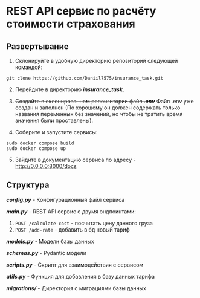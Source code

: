 # REST API сервис по расчёту стоимости страхования

## Развертывание

1) Склонируйте в удобную директорию репозиторий следующей командой: 
```
git clone https://github.com/Daniil7575/insurance_task.git
``` 
2) Перейдите в директорию ***insurance_task***.

3) ~~Создайте в склонированном репоизитории файл _**.env**_~~ Файл .env уже создан и заполнен (По хорошему он должен содержать только названия переменных без значений, но чтобы не тратить время значения были проставлены).

4) Соберите и запустите сервисы:
```
sudo docker compose build
sudo docker compose up
```
5) Зайдите в документацию сервиса по адресу - http://0.0.0.0:8000/docs


## Структура
 
***config.py*** - Конфигурационный файл сервиса

***main.py*** - REST API сервис с двумя эндпоинтами: 
1) ```POST /calculate-cost``` - посчитать цену данного груза
2) ```POST /add-rate``` - добавить в бд новый тариф

***models.py*** - Модели базы данных

***schemas.py*** - Pydantic модели

***scripts.py*** - Скрипт для взаимодействия с сервисом 

***utils.py*** - Функция для добавления в базу данных тарифа

***migrations/*** - Директория с миграциями базы данных
